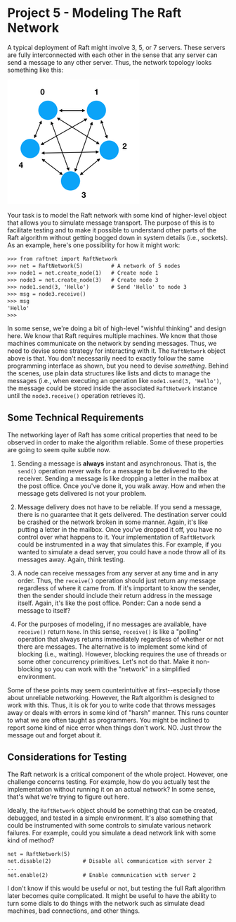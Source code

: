 # Project 5 - Modeling The Raft Network

A typical deployment of Raft might involve 3, 5, or 7 servers.  These
servers are fully interconnected with each other in the sense that any
server can send a message to any other server.  Thus, the network
topology looks something like this:

![](images/raftnet.png)

Your task is to model the Raft network with some kind of
higher-level object that allows you to simulate message
transport.  The purpose of this is to facilitate testing
and to make it possible to understand other parts of the
Raft algorithm without getting bogged down in system details (i.e., sockets).
As an example, here's one possibility for how it might work:

```
>>> from raftnet import RaftNetwork
>>> net = RaftNetwork(5)         # A network of 5 nodes
>>> node1 = net.create_node(1)   # Create node 1
>>> node3 = net.create_node(3)   # Create node 3
>>> node1.send(3, 'Hello')       # Send 'Hello' to node 3
>>> msg = node3.receive()
>>> msg
'Hello'
>>>
```

In some sense, we're doing a bit of high-level "wishful thinking" and
design here. We know that Raft requires multiple machines.  We know
that those machines communicate on the network by sending messages.
Thus, we need to devise some strategy for interacting with it.  The
`RaftNetwork` object above is that.  You don't necessarily need to
exactly follow the same programming interface as shown, but you need to devise
*something*.  Behind the scenes, use plain data structures like lists
and dicts to manage the messages (i.e., when executing an operation
like `node1.send(3, 'Hello')`, the message could be stored inside
the associated `RaftNetwork` instance until the `node3.receive()`
operation retrieves it).

## Some Technical Requirements

The networking layer of Raft has some critical properties that need to
be observed in order to make the algorithm reliable. Some of these
properties are going to seem quite subtle now.

1. Sending a message is **always** instant and asynchronous.  That is,
the `send()` operation never waits for a message to be delivered to
the receiver.  Sending a message is like dropping a letter in the
mailbox at the post office.  Once you've done it, you walk away.  How
and when the message gets delivered is not your problem.

2. Message delivery does not have to be reliable.  If you send a
message, there is no guarantee that it gets delivered. The destination
server could be crashed or the network broken in some manner.  Again,
it's like putting a letter in the mailbox.  Once you've dropped it
off, you have no control over what happens to it.  Your implementation
of `RaftNetwork` could be instrumented in a way that simulates this.
For example, if you wanted to simulate a dead server, you could have
a node throw all of its messages away.  Again, think testing.

3. A node can receive messages from any server at any time and in any
order.  Thus, the `receive()` operation should just return any message
regardless of where it came from.   If it's important to know the
sender, then the sender should include their return address in the
message itself.  Again, it's like the post office.  Ponder: Can a node
send a message to itself?

4. For the purposes of modeling, if no messages are available, have
`receive()` return `None`.  In this sense, `receive()` is like a
"polling" operation that always returns immediately regardless of
whether or not there are messages. The alternative is to implement
some kind of blocking (i.e., waiting).  However, blocking requires the
use of threads or some other concurrency primitives.  Let's not do
that. Make it non-blocking so you can work with the "network" in a
simplified environment.

Some of these points may seem counterintuitive at first--especially
those about unreliable networking.  However, the Raft algorithm is
designed to work with this.  Thus, it is ok for you to write code that
throws messages away or deals with errors in some kind of "harsh"
manner. This runs counter to what we are often taught as
programmers. You might be inclined to report some kind of nice error
when things don't work. NO. Just throw the message out and
forget about it.

## Considerations for Testing

The Raft network is a critical component of the whole project.
However, one challenge concerns testing.  For example, how do you
actually test the implementation without running it on an actual
network?  In some sense, that's what we're trying to figure out here.

Ideally, the `RaftNetwork` object should be something that can
be created, debugged, and tested in a simple environment.
It's also something that could be instrumented with some controls
to simulate various network failures. For example, could you simulate a dead
network link with some kind of method?

```
net = RaftNetwork(5)
net.disable(2)          # Disable all communication with server 2
...
net.enable(2)           # Enable communication with server 2
```

I don't know if this would be useful or not, but testing the full Raft
algorithm later becomes quite complicated.  It might be useful to have
the ability to turn some dials to do things with the network such as
simulate dead machines, bad connections, and other things.
